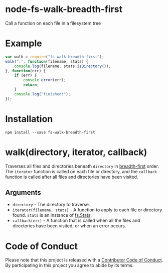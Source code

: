 # node-fs-walk-breadth-first
Call a function on each file in a filesystem tree

# Example

```javascript
var walk = require("fs-walk-breadth-first");
walk(".", function(filename, stats) {
	console.log(filename, stats.isDirectory());
}, function(err) {
	if (err) {
		console.error(err);
		return;
	}
	console.log("finished!");
});
```

# Installation

```
npm install --save fs-walk-breadth-first
```

# walk(directory, iterator, callback)

Traverses all files and directories beneath `directory` in [breadth-first](https://en.wikipedia.org/wiki/Breadth-first_search) order. The `iterator` function is called on each file or directory, and the `callback` function is called after all files and directories have been visited.

## Arguments

* `directory` - The directory to traverse.
* `iterator(filename, stats)` - A function to apply to each file or directory found. `stats` is an instance of [fs.Stats](https://nodejs.org/api/fs.html#fs_class_fs_stats).
* `callback(err)` - A function that is called when all the files and directories have been visited, or when an error occurs.

# Code of Conduct
Please note that this project is released with a [Contributor Code of Conduct](https://github.com/ericlathrop/node-fs-walk-breadth-first/blob/master/CODE_OF_CONDUCT.md). By participating in this project you agree to abide by its terms.
